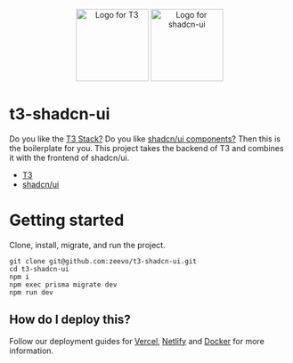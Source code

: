 <p align="center">  
  <picture>
  <source media="(prefers-color-scheme: dark)" srcset="https://raw.githubusercontent.com/t3-oss/create-t3-app/99286f37324330ecdf75132fae1f246440a88035/www/public/images/t3-light.svg">
  <img src="https://raw.githubusercontent.com/t3-oss/create-t3-app/99286f37324330ecdf75132fae1f246440a88035/www/public/images/t3-dark.svg" width="130" height="130" alt="Logo for T3">
  </picture>
  <picture>
  <source media="(prefers-color-scheme: dark)" srcset="https://raw.githubusercontent.com/shadcn/ui/main/apps/www/public/android-chrome-512x512.png">
  <img src="https://raw.githubusercontent.com/shadcn/ui/main/apps/www/public/android-chrome-512x512.png" width="130" height="130" alt="Logo for shadcn-ui">
  </picture>
</p>

# t3-shadcn-ui

Do you like the [T3 Stack?](https://create.t3.gg/) Do you like [shadcn/ui components?](https://ui.shadcn.com/) Then this is the boilerplate for you.
This project takes the backend of T3 and combines it with the frontend of shadcn/ui.

- [T3](https://github.com/t3-oss/create-t3-app)
- [shadcn/ui](https://github.com/shadcn/ui)

# Getting started

Clone, install, migrate, and run the project.

```
git clone git@github.com:zeevo/t3-shadcn-ui.git
cd t3-shadcn-ui
npm i
npm exec prisma migrate dev
npm run dev
```

## How do I deploy this?

Follow our deployment guides for [Vercel](https://create.t3.gg/en/deployment/vercel), [Netlify](https://create.t3.gg/en/deployment/netlify) and [Docker](https://create.t3.gg/en/deployment/docker) for more information.
